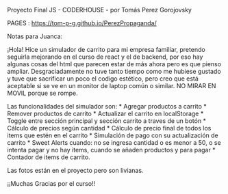 Proyecto Final JS - CODERHOUSE - por Tomás Perez Gorojovsky

PAGES : https://tom-p-g.github.io/PerezPropaganda/

Notas para Juanca:

¡Hola! Hice un simulador de carrito para mi empresa familiar, pretendo seguirla mejorando en el curso de react y el de backend,
por eso hay algunas cosas del html que parecen estar de más ahora pero es que pienso ampliar.
Desgraciadamente no tuve tanto tiempo como me hubiese gustado y tuve que sacrificar un poco el codigo estético, pero creo
que está aceptable si se ve en un monitor de laptop común o similar. NO MIRAR EN MOVIL porque se rompe.

Las funcionalidades del simulador son: * Agregar productos a carrito * Remover productos de carrito * Actualizar el carrito en localStorage * Toggle entre sección principal y sección carrito a traves de un botón  * Cálculo de precios según cantidad * Cálculo de precio final de todos los items que estén en el carrito * Simulación de pago con su actualización de carrito * Sweet Alerts cuando: no se ingresa cantidad o es menor a 50, o se intenta pagar y no hay items, cuando se añaden productos y para pagar * Contador de items de carrito.

Las fotos están en el proyecto pero son livianas.

¡¡Muchas Gracias por el curso!!
